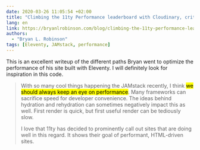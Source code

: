```yaml
---
date: 2020-03-26 11:05:54 +02:00
title: "Climbing the 11ty Performance leaderboard with Cloudinary, critical CSS and more"
lang: en
link: https://bryanlrobinson.com/blog/climbing-the-11ty-performance-leaderboard/
authors:
  - "Bryan L. Robinson"
tags: [Eleventy, JAMstack, performance]
---
```


This is an excellent writeup of the different paths Bryan went to optimize the performance of his site built with Eleventy. I will definitely look for inspiration in this code.

> With so many cool things happening the JAMstack recently, I think <mark>we should always keep an eye on performance</mark>. Many frameworks can sacrifice speed for developer convenience. The ideas behind hydration and rehydration can sometimes negatively impact this as well. First render is quick, but first useful render can be tediously slow.
>
> I love that 11ty has decided to prominently call out sites that are doing well in this regard. It shows their goal of performant, HTML-driven sites.
